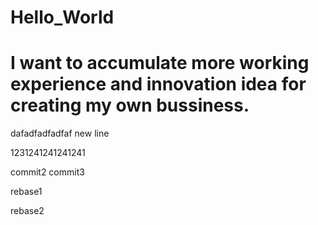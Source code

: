 # Hello_World
# I want to accumulate more working experience and innovation idea for creating my own bussiness.
dafadfadfadfaf
new line


1231241241241241


commit2
commit3


rebase1

rebase2
